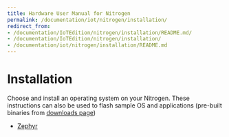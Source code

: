 ```yaml
---
title: Hardware User Manual for Nitrogen
permalink: /documentation/iot/nitrogen/installation/
redirect_from:
- /documentation/IoTEdition/nitrogen/installation/README.md/
- /documentation/IoTEdition/nitrogen/installation/
- /documentation/iot/nitrogen/installation/README.md
---
```

# Installation

Choose and install an operating system on your Nitrogen. These instructions can also be used to flash sample OS and applications (pre-built binaries from [downloads page](../downloads/))

- [Zephyr](https://www.zephyrproject.org/doc/boards/arm/96b_nitrogen/doc/96b_nitrogen.html#flashing-zephyr-onto-96boards-nitrogen)
